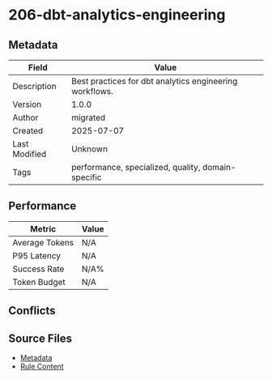 # 206-dbt-analytics-engineering

## Metadata

| Field | Value |
|-------|-------|
| Description | Best practices for dbt analytics engineering workflows. |
| Version | 1.0.0 |
| Author | migrated |
| Created | 2025-07-07 |
| Last Modified | Unknown |
| Tags | performance, specialized, quality, domain-specific |

## Performance

| Metric | Value |
|--------|-------|
| Average Tokens | N/A |
| P95 Latency | N/A |
| Success Rate | N/A% |
| Token Budget | N/A |

## Conflicts


## Source Files

- [Metadata](200-domain/206-dbt-analytics-engineering.yaml)
- [Rule Content](200-domain/206-dbt-analytics-engineering.mdc)